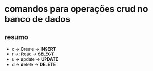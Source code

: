 # comandos para operações crud no banco de dados

## resumo

- c -> **C**reate -> **INSERT**
- r ->; **R**ead -> **SELECT**
- u -> **u**pdate -> **UPDATE**
- d -> **d**elete -> **DELETE**
